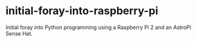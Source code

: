 # initial-foray-into-raspberry-pi
Initial foray into Python programming using a Raspberry Pi 2 and an AstroPi Sense Hat.
